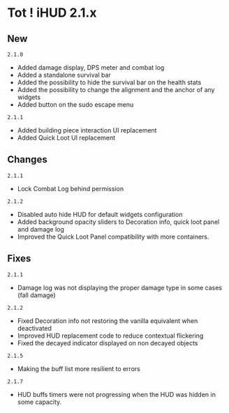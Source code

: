 # Tot ! iHUD 2.1.x
## New

`2.1.0`
- Added damage display, DPS meter and combat log
- Added a standalone survival bar
- Added the possibility to hide the survival bar on the health stats
- Added the possibility to change the alignment and the anchor of any widgets
- Added button on the sudo escape menu

`2.1.1`
- Added building piece interaction UI replacement
- Added Quick Loot UI replacement

## Changes

`2.1.1`
- Lock Combat Log behind permission

`2.1.2`
- Disabled auto hide HUD for default widgets configuration
- Added background opacity sliders to Decoration info, quick loot panel and damage log
- Improved the Quick Loot Panel compatibility with more containers.

## Fixes

`2.1.1`
- Damage log was not displaying the proper damage type in some cases (fall damage)

`2.1.2`
- Fixed Decoration info not restoring the vanilla equivalent when deactivated
- Improved HUD replacement code to reduce contextual flickering
- Fixed the decayed indicator displayed on non decayed objects

`2.1.5`
- Making the buff list more resilient to errors

`2.1.7`
- HUD buffs timers were not progressing when the HUD was hidden in some capacity.